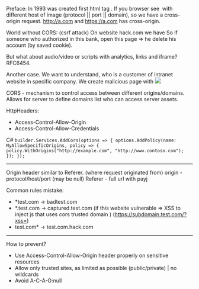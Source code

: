 Preface:
In 1993 was created first html tag <img>. If you browser see <img> with different host of image (protocol || port || domain), so we have a cross-origin request.
http://a.com and https://a.com has cross-origin.

World without CORS: (csrf attack)
On website hack.com we have <script> fetch('some-bank.com/api/user/delete')</script>
So if someone who authorized in this bank, open this page => he delete his account (by saved cookie).

But what about audio/video or scripts with analytics, links and iframe?
RFC6454.

Another case.
We want to understand, who is a customer of intranet website in specific company.
We create malicious page with <img src='admin.some-bank.com/assets/1.png' onerror='console.log("this customer not admin")' onload='console.log("whoap, admin")'>

CORS - mechanism to control access between different origins/domains.
Allows for server to define domains list who can access server assets.

HttpHeaders:

- Access-Control-Allow-Origin
- Access-Control-Allow-Credentials

C#
`builder.Services.AddCors(options =>
{
    options.AddPolicy(name: MyAllowSpecificOrigins,
    policy =>
    {
    policy.WithOrigins("http://example.com",
    "http://www.contoso.com");
    });
});`

---

Origin header similar to Referer. (where request originated from)
origin - protocol/host/port (may be null)
Referer - full url with payj

Common rules mistake:

- \*test.com -> badtest.com
- \*.test.com -> captured.test.com (if this website vulnerable => XSS to inject js that uses cors trusted domain )
  (https://subdomain.test.com/?xss=<script></script>)
- test.com\* -> test.com.hack.com

---

How to prevent?

- Use Access-Control-Allow-Origin header properly on sensitive resources
- Allow only trusted sites, as limited as possible (public/private) | no wildcards
- Avoid A-C-A-O:null
